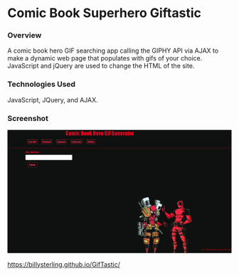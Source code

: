 # Comic Book Superhero Giftastic

### Overview

A comic book hero GIF searching app calling the GIPHY API via AJAX to make a dynamic web page that populates with gifs of your choice. JavaScript and jQuery are used to change the HTML of the site.

### Technologies Used

JavaScript, JQuery, and AJAX.

### Screenshot

![Landing Page Image](screenshot.png)


https://billysterling.github.io/GifTastic/


